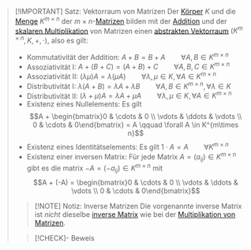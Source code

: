 > [!IMPORTANT] Satz: Vektorraum von Matrizen
> Der [Körper](../../../Mengenlehre/Körper/Körper.md) $K$ und die [Menge](../../../Mengenlehre/Menge.md) $K^{m\times n}$ der $m\times n$-[Matrizen](../Matrix.md) bilden mit der [Addition](Addition.md) und der [skalaren Multiplikation](Skalare%20Multiplikation.md) von Matrizen einen [abstrakten Vektorraum](../../Abstrakte%20lineare%20Algebra/Abstrakter%20Vektorraum.md) $(K^{m\times n}, K, +, \cdot)$, also es gilt:
> - Kommutativität der Addition: $A + B = B + A \qquad \forall A, B \in K^{m\times n}$
> - Assoziativität I: $A + (B + C) = (A + B) + C \qquad \forall A,B,C \in K^{m\times n}$
> - Assoziativität II: $(\lambda\mu)A = \lambda(\mu A) \qquad \forall \lambda,\mu\in K, \forall A\in K^{m\times n}$
> - Distributivität I: $\lambda (A + B) = \lambda A+\lambda B \qquad \forall A, B \in K^{m\times n}, \forall \lambda \in K$
> - Distributivität II: $(\lambda + \mu)A = \lambda A +\mu A \qquad \forall \lambda,\mu \in K, \forall A \in K^{m\times n}$
> - Existenz eines Nullelements: Es gilt 
> $$A + \begin{bmatrix}0 & \cdots & 0 \\ \vdots & \ddots & \vdots \\ 0 & \cdots & 0\end{bmatrix} = A \qquad \forall A \in K^{m\times n}$$
> - Existenz eines Identitätselements: Es gilt $1\cdot A = A \qquad \forall K^{m\times n}$
> - Existenz einer inversen Matrix: Für jede Matrix $A = (a_{ij}) \in K^{m\times n}$ gibt es die matrix $-A = (-a_{ij}) \in K^{m\times n}$ mit 
> $$A + (-A) = \begin{bmatrix}0 & \cdots & 0 \\ \vdots & \ddots & \vdots \\ 0 & \cdots & 0\end{bmatrix}$$
> 
> > [!NOTE] Notiz: Inverse Matrizen
> > Die vorgenannte inverse Matrix ist *nicht* dieselbe [inverse Matrix](../Invertieren/Invertierbarkeit.md) wie bei der [Multiplikation von Matrizen](Multiplikation%20von%20Matrizen.md).
> 
> > [!CHECK]- Beweis